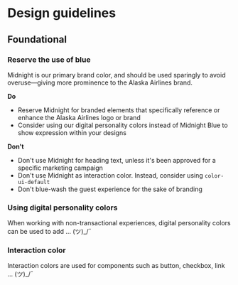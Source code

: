 # Design guidelines

## Foundational

### Reserve the use of blue

Midnight is our primary brand color, and should be used sparingly to avoid overuse—giving more prominence to the Alaska Airlines brand. 

**Do**

* Reserve Midnight for branded elements that specifically reference or enhance the Alaska Airlines logo or brand
* Consider using our digital personality colors instead of Midnight Blue to show expression within your designs

**Don't**

* Don't use Midnight for heading text, unless it's been approved for a specific marketing campaign
* Don't use Midnight as interaction color. Instead, consider using `color-ui-default`
* Don't blue-wash the guest experience for the sake of branding

### Using digital personality colors

When working with non-transactional experiences, digital personality colors can be used to add ... (ツ)_/¯ 

### Interaction color

Interaction colors are used for components such as button, checkbox, link ... (ツ)_/¯ 

